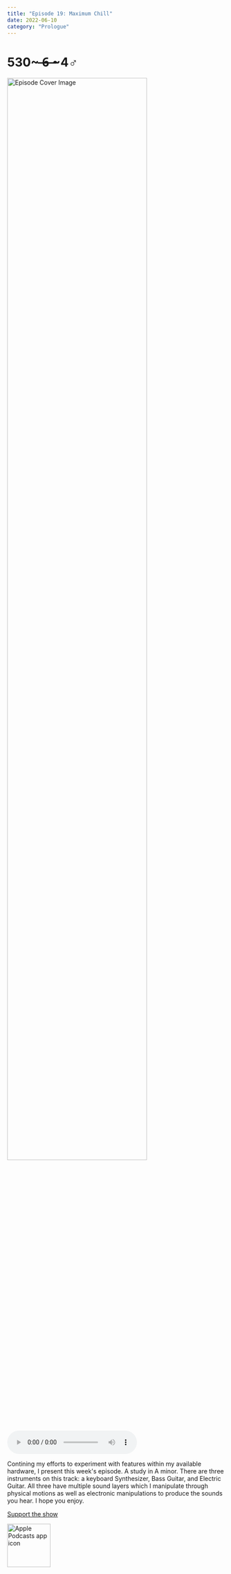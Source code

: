 ```yaml
---
title: "Episode 19: Maximum Chill"
date: 2022-06-10
category: "Prologue"
---
```

# 530~ ̶6̶ ̶~4♂
<img src="https://artwork.captivate.fm/57cd5bb4-ab37-4a4c-9745-94e457ef2ff5/60854458c4d1acdf4e1c2f79c4137142d85d78e379bdafbd69bd34c85f5819ad.jpg" alt="Episode Cover Image" width=80%/>
<audio controls>
  <source src="https://podcasts.captivate.fm/media/ba614162-6d9f-4556-9806-92bf3ee172a8/10772132-episode-19-maximum-chill.mp3" type="audio/mpeg">
  Your browser does not support the audio element.
</audio>

<p>Contining my efforts to experiment with features within my available hardware, I present this week&apos;s episode. A study in A minor. There are three instruments on this track: a keyboard Synthesizer, Bass Guitar, and Electric Guitar. All three have multiple sound layers which I manipulate through physical motions as well as electronic manipulations to produce the sounds you hear. I hope you enjoy. </p><a rel="payment" href="https://www.paypal.com/donate/?hosted_button_id=WX3GRUK5BHJLS">Support the show</a>

<a href="https://podcasts.apple.com/us/podcast/living-room-music/id1608791560?tscg=30200&itsct=podcast_box_appicon&ls=1&mttnsubad=1608791560" style="display: inline-block;"><img src="https://toolbox.marketingtools.apple.com/api/v2/badges/app-icon-podcasts/standard/en-us" alt="Apple Podcasts app icon" style="width: 100px; height: 100px; vertical-align: middle; object-fit: contain;" /></a>
    